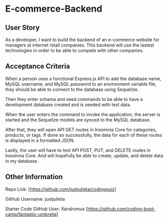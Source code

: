 # E-commerce-Backend

## User Story 

As a developer, I want to build the backend of an e-commerce website for managers at internet retail companies. This backend will use the lastest technologies in order to be able to compete with other companies.


## Acceptance Criteria

When a person uses a functional Express.js API to add the database name, MySQL username, and MySQL password to an environment variable file, they should be able to connect to the database using Sequelize. 

Then they enter schema and seed commands to be able to have a development database created and is seeded with test data.

When the user enters the command to invoke the application, the server is started and the Sequelize models are synced to the MySQL database.

After that, they will open API GET routes in Insomnia Core for categories, products, or tags. If done so successfully, the data for each of these routes is displayed in a formatted JSON.

Lastly, the user will have to test API POST, PUT, and DELETE routes in Insomnia Core. And will hopefully be able to create, update, and delete data in my database.

## Other Information

Repo Link: [https://github.com/justjulieta/codingquiz]

GitHub Username: justjulieta

Starter Code GitHub User: Xandromus [https://github.com/coding-boot-camp/fantastic-umbrella]